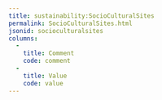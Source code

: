 ```yaml
---
title: sustainability:SocioCulturalSites
permalink: SocioCulturalSites.html
jsonid: socioculturalsites
columns:
  - 
    title: Comment
    code: comment
  - 
    title: Value
    code: value
---
```

